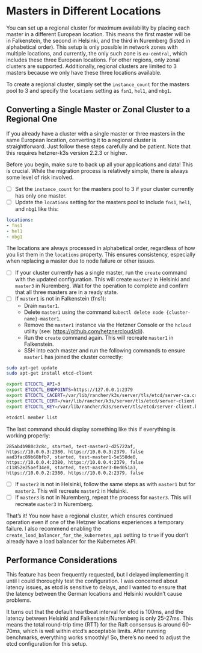 # Masters in Different Locations

You can set up a regional cluster for maximum availability by placing each master in a different European location. This means the first master will be in Falkenstein, the second in Helsinki, and the third in Nuremberg (listed in alphabetical order). This setup is only possible in network zones with multiple locations, and currently, the only such zone is `eu-central`, which includes these three European locations. For other regions, only zonal clusters are supported. Additionally, regional clusters are limited to 3 masters because we only have these three locations available.

To create a regional cluster, simply set the `instance_count` for the masters pool to 3 and specify the `locations` setting as `fsn1`, `hel1`, and `nbg1`.

## Converting a Single Master or Zonal Cluster to a Regional One

If you already have a cluster with a single master or three masters in the same European location, converting it to a regional cluster is straightforward. Just follow these steps carefully and be patient. Note that this requires hetzner-k3s version 2.2.3 or higher.

Before you begin, make sure to back up all your applications and data! This is crucial. While the migration process is relatively simple, there is always some level of risk involved.

- [ ] Set the `instance_count` for the masters pool to 3 if your cluster currently has only one master.
- [ ] Update the `locations` setting for the masters pool to include `fns1`, `hel1`, and `nbg1` like this:

```yaml
locations:
- fns1
- hel1
- nbg1
```

The locations are always processed in alphabetical order, regardless of how you list them in the `locations` property. This ensures consistency, especially when replacing a master due to node failure or other issues.

- [ ] If your cluster currently has a single master, run the `create` command with the updated configuration. This will create `master2` in Helsinki and `master3` in Nuremberg. Wait for the operation to complete and confirm that all three masters are in a ready state.
- [ ] If `master1` is not in Falkenstein (fns1):
   - Drain `master1`.
   - Delete `master1` using the command `kubectl delete node {cluster-name}-master1`.
   - Remove the `master1` instance via the Hetzner Console or the `hcloud` utility (see: https://github.com/hetznercloud/cli).
   - Run the `create` command again. This will recreate `master1` in Falkenstein.
   - SSH into each master and run the following commands to ensure `master1` has joined the cluster correctly:

```bash
sudo apt-get update
sudo apt-get install etcd-client

export ETCDCTL_API=3
export ETCDCTL_ENDPOINTS=https://127.0.0.1:2379
export ETCDCTL_CACERT=/var/lib/rancher/k3s/server/tls/etcd/server-ca.crt
export ETCDCTL_CERT=/var/lib/rancher/k3s/server/tls/etcd/server-client.crt
export ETCDCTL_KEY=/var/lib/rancher/k3s/server/tls/etcd/server-client.key

etcdctl member list
```

The last command should display something like this if everything is working properly:

```
285ab4b980c2c8c, started, test-master2-d25722af, https://10.0.0.3:2380, https://10.0.0.3:2379, false
aad3fac89b68bfb7, started, test-master1-5e550de0, https://10.0.0.4:2380, https://10.0.0.4:2379, false
c11852e25aef34e8, started, test-master3-0ed051a3, https://10.0.0.2:2380, https://10.0.0.2:2379, false
```

- [ ] If `master2` is not in Helsinki, follow the same steps as with `master1` but for `master2`. This will recreate `master2` in Helsinki.
- [ ] If `master3` is not in Nuremberg, repeat the process for `master3`. This will recreate `master3` in Nuremberg.

That’s it! You now have a regional cluster, which ensures continued operation even if one of the Hetzner locations experiences a temporary failure. I also recommend enabling the `create_load_balancer_for_the_kubernetes_api` setting to `true` if you don’t already have a load balancer for the Kubernetes API.

## Performance Considerations

This feature has been frequently requested, but I delayed implementing it until I could thoroughly test the configuration. I was concerned about latency issues, as etcd is sensitive to delays, and I wanted to ensure that the latency between the German locations and Helsinki wouldn’t cause problems.

It turns out that the default heartbeat interval for etcd is 100ms, and the latency between Helsinki and Falkenstein/Nuremberg is only 25-27ms. This means the total round-trip time (RTT) for the Raft consensus is around 60-70ms, which is well within etcd’s acceptable limits. After running benchmarks, everything works smoothly! So, there’s no need to adjust the etcd configuration for this setup.
